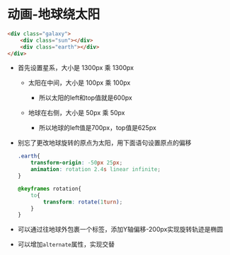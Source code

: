 # 动画-地球绕太阳

```html
<div class="galaxy">
    <div class="sun"></div>
    <div class="earth"></div>
</div>
```

- 首先设置星系，大小是 1300px 乘 1300px

    - 太阳在中间，大小是 100px 乘 100px
        - 所以太阳的left和top值就是600px

    - 地球在右侧，大小是 50px 乘 50px
        - 所以地球的left值是700px，top值是625px

- 别忘了更改地球旋转的原点为太阳，用下面语句设置原点的偏移
    ```css
    .earth{
        transform-origin: -50px 25px;
        animation: rotation 2.4s linear infinite;
    }
    
    @keyframes rotation{
        to{
            transform: rotate(1turn);
        }
    }
    ```

- 可以通过往地球外包裹一个标签，添加Y轴偏移-200px实现旋转轨迹是椭圆
- 可以增加`alternate`属性，实现交替


